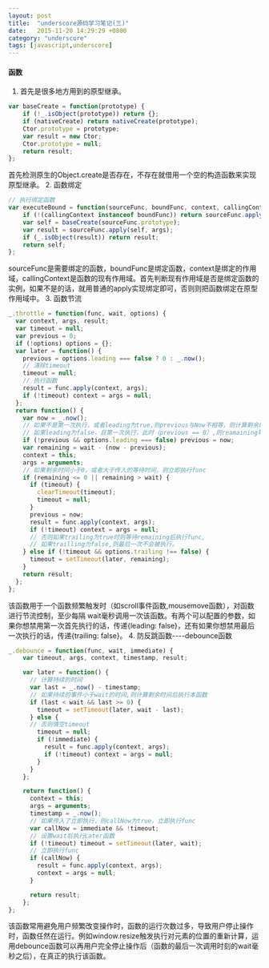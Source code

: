 ```yaml
---
layout: post
title:  "underscore源码学习笔记(三)"
date:   2015-11-20 14:29:29 +0800
category: "underscore"
tags: [javascript,underscore]
---
```


####  函数
1. 首先是很多地方用到的原型继承。

```js
var baseCreate = function(prototype) {
    if (!_.isObject(prototype)) return {};
    if (nativeCreate) return nativeCreate(prototype);
    Ctor.prototype = prototype;
    var result = new Ctor;
    Ctor.prototype = null;
    return result;
};
```
首先检测原生的Object.create是否存在，不存在就借用一个空的构造函数来实现原型继承。
2. 函数绑定

```js
// 执行绑定函数
var executeBound = function(sourceFunc, boundFunc, context, callingContext, args) {
    if (!(callingContext instanceof boundFunc)) return sourceFunc.apply(context, args);
    var self = baseCreate(sourceFunc.prototype);
    var result = sourceFunc.apply(self, args);
    if (_.isObject(result)) return result;
    return self;
};
```
sourceFunc是需要绑定的函数，boundFunc是绑定函数，context是绑定的作用域，callingContext是函数的现有作用域。首先判断现有作用域是否是绑定函数的实例，如果不是的话，就用普通的apply实现绑定即可，否则则把函数绑定在原型作用域中。
3. 函数节流

```js
_.throttle = function(func, wait, options) {
  var context, args, result;
  var timeout = null;
  var previous = 0;
  if (!options) options = {};
  var later = function() {
    previous = options.leading === false ? 0 : _.now();
    // 清除timeout
    timeout = null;
    // 执行函数
    result = func.apply(context, args);
    if (!timeout) context = args = null;
  };
  return function() {
    var now = _.now();
    // 如果不是第一次执行，或者leading为true,则previous与Now不相等，则计算剩余时间
    // 如果leading为false，且第一次执行，此时（previous == 0）,则reamaining等于wait，第一次执行func，必须在wait时间后。
    if (!previous && options.leading === false) previous = now;
    var remaining = wait - (now - previous);
    context = this;
    args = arguments;
    // 如果剩余时间小于0，或者大于传入的等待时间，则立即执行func
    if (remaining <= 0 || remaining > wait) {
      if (timeout) {
        clearTimeout(timeout);
        timeout = null;
      }
      previous = now;
      result = func.apply(context, args);
      if (!timeout) context = args = null;
      // 否则如果trailing为true时则等待remaining后执行func,
      // 如果trailling为false,则最后一次不会被执行。
    } else if (!timeout && options.trailing !== false) {
      timeout = setTimeout(later, remaining);
    }
    return result;
  };
};
```
该函数用于一个函数频繁触发时（如scroll事件函数,mousemove函数），对函数进行节流控制，至少每隔 wait毫秒调用一次该函数。有两个可以配置的参数，如果你想禁用第一次首先执行的话，传递{leading: false}，还有如果你想禁用最后一次执行的话，传递{trailing: false}。
4. 防反跳函数----debounce函数

```js
_.debounce = function(func, wait, immediate) {
    var timeout, args, context, timestamp, result;

    var later = function() {
	  // 计算持续的时间
      var last = _.now() - timestamp;
	  // 如果持续的事件小于wait的时间,则计算剩余时间后执行本函数
      if (last < wait && last >= 0) {
        timeout = setTimeout(later, wait - last);
      } else {
      // 否则情空timeout
        timeout = null;
        if (!immediate) {
          result = func.apply(context, args);
          if (!timeout) context = args = null;
        }
      }
    };

    return function() {
      context = this;
      args = arguments;
      timestamp = _.now();
      // 如果传入了立即执行，则callNow为true，立即执行func
      var callNow = immediate && !timeout;
      // 设置wait后执行Later函数
      if (!timeout) timeout = setTimeout(later, wait);
      // 立即执行func
      if (callNow) {
        result = func.apply(context, args);
        context = args = null;
      }

      return result;
    };
};
```
该函数常用避免用户频繁改变操作时，函数的运行次数过多，导致用户停止操作时，函数任然在运行。例如window.resize触发执行对元素的位置的重新计算，运用debounce函数可以再用户完全停止操作后（函数的最后一次调用时刻的wait毫秒之后），在真正的执行该函数。